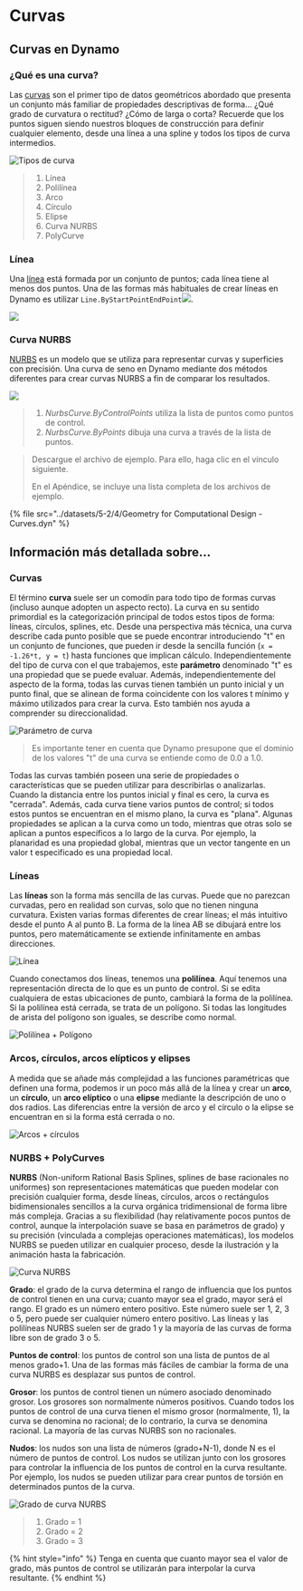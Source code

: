 # Curvas

## Curvas en Dynamo

### ¿Qué es una curva?

Las [curvas](5-4\_curves.md#curve) son el primer tipo de datos geométricos abordado que presenta un conjunto más familiar de propiedades descriptivas de forma... ¿Qué grado de curvatura o rectitud? ¿Cómo de larga o corta? Recuerde que los puntos siguen siendo nuestros bloques de construcción para definir cualquier elemento, desde una línea a una spline y todos los tipos de curva intermedios.

![Tipos de curva](../images/5-2/4/CurveTypes.jpg)

> 1. Línea
> 2. Polilínea
> 3. Arco
> 4. Círculo
> 5. Elipse
> 6. Curva NURBS
> 7. PolyCurve

### Línea

Una [línea](5-4\_curves.md#lines) está formada por un conjunto de puntos; cada línea tiene al menos dos puntos. Una de las formas más habituales de crear líneas en Dynamo es utilizar `Line.ByStartPointEndPoint`![](images/5-2/4/Linebystartpointendpoint.jpg).

![](<../images/5-2/4/curves - line by start point end point (1).jpg>)

### Curva NURBS

[NURBS](5-4\_curves.md#nurbs-+-polycurves) es un modelo que se utiliza para representar curvas y superficies con precisión. Una curva de seno en Dynamo mediante dos métodos diferentes para crear curvas NURBS a fin de comparar los resultados.

![](../images/5-2/4/curves-NurbsCurves.jpg)

> 1. _NurbsCurve.ByControlPoints_ utiliza la lista de puntos como puntos de control.
> 2. _NurbsCurve.ByPoints_ dibuja una curva a través de la lista de puntos.

> Descargue el archivo de ejemplo. Para ello, haga clic en el vínculo siguiente.
>
> En el Apéndice, se incluye una lista completa de los archivos de ejemplo.

{% file src="../datasets/5-2/4/Geometry for Computational Design - Curves.dyn" %}

## Información más detallada sobre...

### Curvas

El término **curva** suele ser un comodín para todo tipo de formas curvas (incluso aunque adopten un aspecto recto). La curva en su sentido primordial es la categorización principal de todos estos tipos de forma: líneas, círculos, splines, etc. Desde una perspectiva más técnica, una curva describe cada punto posible que se puede encontrar introduciendo "t" en un conjunto de funciones, que pueden ir desde la sencilla función (`x = -1.26*t, y = t`) hasta funciones que implican cálculo. Independientemente del tipo de curva con el que trabajemos, este **parámetro** denominado "t" es una propiedad que se puede evaluar. Además, independientemente del aspecto de la forma, todas las curvas tienen también un punto inicial y un punto final, que se alinean de forma coincidente con los valores t mínimo y máximo utilizados para crear la curva. Esto también nos ayuda a comprender su direccionalidad.

![Parámetro de curva](../images/5-2/4/CurveParameter.jpg)

> Es importante tener en cuenta que Dynamo presupone que el dominio de los valores "t" de una curva se entiende como de 0.0 a 1.0.

Todas las curvas también poseen una serie de propiedades o características que se pueden utilizar para describirlas o analizarlas. Cuando la distancia entre los puntos inicial y final es cero, la curva es "cerrada". Además, cada curva tiene varios puntos de control; si todos estos puntos se encuentran en el mismo plano, la curva es "plana". Algunas propiedades se aplican a la curva como un todo, mientras que otras solo se aplican a puntos específicos a lo largo de la curva. Por ejemplo, la planaridad es una propiedad global, mientras que un vector tangente en un valor t especificado es una propiedad local.

### Líneas

Las **líneas** son la forma más sencilla de las curvas. Puede que no parezcan curvadas, pero en realidad son curvas, solo que no tienen ninguna curvatura. Existen varias formas diferentes de crear líneas; el más intuitivo desde el punto A al punto B. La forma de la línea AB se dibujará entre los puntos, pero matemáticamente se extiende infinitamente en ambas direcciones.

![Línea](../images/5-2/4/Line.jpg)

Cuando conectamos dos líneas, tenemos una **polilínea**. Aquí tenemos una representación directa de lo que es un punto de control. Si se edita cualquiera de estas ubicaciones de punto, cambiará la forma de la polilínea. Si la polilínea está cerrada, se trata de un polígono. Si todas las longitudes de arista del polígono son iguales, se describe como normal.

![Polilínea + Polígono](../images/5-2/4/Polyline.jpg)

### Arcos, círculos, arcos elípticos y elipses

A medida que se añade más complejidad a las funciones paramétricas que definen una forma, podemos ir un poco más allá de la línea y crear un **arco**, un **círculo**, un **arco elíptico** o una **elipse** mediante la descripción de uno o dos radios. Las diferencias entre la versión de arco y el círculo o la elipse se encuentran en si la forma está cerrada o no.

![Arcos + círculos](../images/5-2/4/Arcs+Circles.jpg)

### NURBS + PolyCurves

**NURBS** (Non-uniform Rational Basis Splines, splines de base racionales no uniformes) son representaciones matemáticas que pueden modelar con precisión cualquier forma, desde líneas, círculos, arcos o rectángulos bidimensionales sencillos a la curva orgánica tridimensional de forma libre más compleja. Gracias a su flexibilidad (hay relativamente pocos puntos de control, aunque la interpolación suave se basa en parámetros de grado) y su precisión (vinculada a complejas operaciones matemáticas), los modelos NURBS se pueden utilizar en cualquier proceso, desde la ilustración y la animación hasta la fabricación.

![Curva NURBS](../images/5-2/4/NURBScurve.jpg)

**Grado**: el grado de la curva determina el rango de influencia que los puntos de control tienen en una curva; cuanto mayor sea el grado, mayor será el rango. El grado es un número entero positivo. Este número suele ser 1, 2, 3 o 5, pero puede ser cualquier número entero positivo. Las líneas y las polilíneas NURBS suelen ser de grado 1 y la mayoría de las curvas de forma libre son de grado 3 o 5.

**Puntos de control**: los puntos de control son una lista de puntos de al menos grado+1. Una de las formas más fáciles de cambiar la forma de una curva NURBS es desplazar sus puntos de control.

**Grosor**: los puntos de control tienen un número asociado denominado grosor. Los grosores son normalmente números positivos. Cuando todos los puntos de control de una curva tienen el mismo grosor (normalmente, 1), la curva se denomina no racional; de lo contrario, la curva se denomina racional. La mayoría de las curvas NURBS son no racionales.

**Nudos**: los nudos son una lista de números (grado+N-1), donde N es el número de puntos de control. Los nudos se utilizan junto con los grosores para controlar la influencia de los puntos de control en la curva resultante. Por ejemplo, los nudos se pueden utilizar para crear puntos de torsión en determinados puntos de la curva.

![Grado de curva NURBS](../images/5-2/4/NURBScurve\_Degree.jpg)

> 1. Grado = 1
> 2. Grado = 2
> 3. Grado = 3

{% hint style="info" %} Tenga en cuenta que cuanto mayor sea el valor de grado, más puntos de control se utilizarán para interpolar la curva resultante. {% endhint %}
